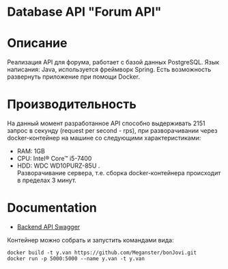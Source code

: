 # Database API "Forum API"

# Описание
Реализация API для форума, работает с базой данных PostgreSQL. Язык написания: Java, используется фреймворк Spring. Есть возможность развернуть приложение при помощи Docker.

# Производительность
На данный момент разработанное API способно выдерживать 2151 запрос в секунду (request per second - rps), при разворачивании через docker-контейнер на машине со следующими характеристиками:
- RAM: 1GB
- CPU: Intel® Core™ i5-7400
- HDD: WDC WD10PURZ-85U .  
Разворачивание сервера, т.е. сборка docker-контейнера происходит в пределах 3 минут.

# Documentation
- [Backend API Swagger](https://app.swaggerhub.com/apis/Meganster/Database_API_Forum/1.0.0)

Контейнер можно собрать и запустить командами вида:
```
docker build -t y.van https://github.com/Meganster/bonJovi.git
docker run -p 5000:5000 --name y.van -t y.van
```
